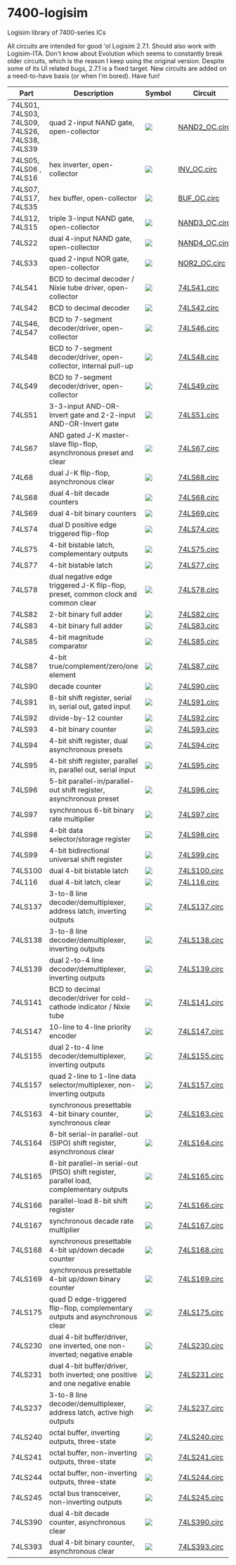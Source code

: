 # 7400-logisim
Logisim library of 7400-series ICs

All circuits are intended for good 'ol Logisim 2.7.1.
Should also work with Logisim-ITA.
Don't know about Evolution which seems to constantly break older circuits, which is the reason I keep using the original version.
Despite some of its UI related bugs, 2.7.1 is a fixed target.
New circuits are added on a need-to-have basis (or when I'm bored).
Have fun!

| Part | Description | Symbol | Circuit | Notes |
| --- | --- | --- | --- | --- |
| 74LS01, 74LS03, 74LS09, 74LS26, 74LS38, 74LS39 | quad 2-input NAND gate, open-collector | ![](png/nand2_oc.png) | [NAND2_OC.circ](circ/NAND_OC.circ) | |
| 74LS05, 74LS06 , 74LS16 | hex inverter, open-collector | ![](png/inv_oc.png) | [INV_OC.circ](circ/INV_OC.circ) | |
| 74LS07, 74LS17, 74LS35 | hex buffer, open-collector | ![](png/buf_oc.png) | [BUF_OC.circ](circ/BUF_OC.circ) | |
| 74LS12, 74LS15 | triple 3-input NAND gate, open-collector | ![](png/nand3_oc.png) | [NAND3_OC.circ](circ/NAND3_OC.circ) | |
| 74LS22 | dual 4-input NAND gate, open-collector | ![](png/nand4_oc.png) | [NAND4_OC.circ](circ/NAND4_OC.circ) | |
| 74LS33 | quad 2-input NOR gate, open-collector | ![](png/nor2_oc.png) | [NOR2_OC.circ](circ/NOR2_OC.circ) | |
| 74LS41 | BCD to decimal decoder / Nixie tube driver, open-collector | ![](png/74LS41.png) | [74LS41.circ](circ/74LS41.circ) | |
| 74LS42 | BCD to decimal decoder | ![](png/74LS42.png) | [74LS42.circ](circ/74LS42.circ) | |
| 74LS46, 74LS47 | BCD to 7-segment decoder/driver, open-collector | ![](png/74LS46.png) | [74LS46.circ](circ/74LS46.circ) | |
| 74LS48 | BCD to 7-segment decoder/driver, open-collector, internal pull-up | ![](png/74LS48.png) | [74LS48.circ](circ/74LS48.circ) | |
| 74LS49 | BCD to 7-segment decoder/driver, open-collector | ![](png/74LS49.png) | [74LS49.circ](circ/74LS49.circ) | |
| 74LS51 | 3-3-input AND-OR-Invert gate and 2-2-input AND-OR-Invert gate | ![](png/74LS51.png) | [74LS51.circ](circ/74LS51.circ) | |
| 74LS67 | AND gated J-K master-slave flip-flop, asynchronous preset and clear | ![](png/74LS67.png) | [74LS67.circ](circ/74LS67.circ) | |
| 74L68 | dual J-K flip-flop, asynchronous clear | ![](png/74L68.png) | [74LS68.circ](circ/74L68.circ) | |
| 74LS68 | dual 4-bit decade counters | ![](png/74LS68.png) | [74LS68.circ](circ/74LS68.circ) | |
| 74LS69 | dual 4-bit binary counters | ![](png/74LS69.png) | [74LS69.circ](circ/74LS69.circ) | |
| 74LS74 | dual D positive edge triggered flip-flop | ![](png/74LS74.png) | [74LS74.circ](circ/74LS74.circ) | |
| 74LS75 | 4-bit bistable latch, complementary outputs | ![](png/74LS75.png) | [74LS75.circ](circ/74LS75.circ) | |
| 74LS77 | 4-bit bistable latch | ![](png/74LS77.png) | [74LS77.circ](circ/74LS77.circ) | |
| 74LS78 | dual negative edge triggered J-K flip-flop, preset, common clock and common clear | ![](png/74LS78.png) | [74LS78.circ](circ/74LS78.circ) | |
| 74LS82 | 2-bit binary full adder | ![](png/74LS82.png) | [74LS82.circ](circ/74LS82.circ) | |
| 74LS83 | 4-bit binary full adder | ![](png/74LS83.png) | [74LS83.circ](circ/74LS83.circ) | |
| 74LS85 | 4-bit magnitude comparator | ![](png/74LS85.png) | [74LS85.circ](circ/74LS85.circ) | |
| 74LS87 | 4-bit true/complement/zero/one element | ![](png/74LS87.png) | [74LS87.circ](circ/74LS87.circ) | |
| 74LS90 | decade counter | ![](png/74LS90.png) | [74LS90.circ](circ/74LS90.circ) | |
| 74LS91 | 8-bit shift register, serial in, serial out, gated input | ![](png/74LS91.png) | [74LS91.circ](circ/74LS91.circ) | |
| 74LS92 | divide-by-12 counter | ![](png/74LS92.png) | [74LS92.circ](circ/74LS92.circ) | |
| 74LS93 | 4-bit binary counter | ![](png/74LS93.png) | [74LS93.circ](circ/74LS93.circ) | |
| 74LS94 | 4-bit shift register, dual asynchronous presets | ![](png/74LS94.png) | [74LS94.circ](circ/74LS94.circ) | |
| 74LS95 | 4-bit shift register, parallel in, parallel out, serial input | ![](png/74LS95.png) | [74LS95.circ](circ/74LS95.circ) | |
| 74LS96 | 5-bit parallel-in/parallel-out shift register, asynchronous preset | ![](png/74LS96.png) | [74LS96.circ](circ/74LS96.circ) | |
| 74LS97 | synchronous 6-bit binary rate multiplier | ![](png/74LS97.png) | [74LS97.circ](circ/74LS97.circ) | |
| 74LS98 | 4-bit data selector/storage register | ![](png/74LS98.png) | [74LS98.circ](circ/74LS98.circ) | |
| 74LS99 | 4-bit bidirectional universal shift register | ![](png/74LS99.png) | [74LS99.circ](circ/74LS99.circ) | |
| 74LS100 | dual 4-bit bistable latch | ![](png/74LS100.png) | [74LS100.circ](circ/74LS100.circ) | |
| 74L116 | dual 4-bit latch, clear | ![](png/74L116.png) | [74L116.circ](circ/74L116.circ) | |
| 74LS137 | 3-to-8 line decoder/demultiplexer, address latch, inverting outputs | ![](png/74LS137.png) | [74LS137.circ](circ/74LS137.circ) | |
| 74LS138 | 3-to-8 line decoder/demultiplexer, inverting outputs| ![](png/74LS138.png) | [74LS138.circ](circ/74LS138.circ) | |
| 74LS139 | dual 2-to-4 line decoder/demultiplexer, inverting outputs | ![](png/74LS139.png) | [74LS139.circ](circ/74LS139.circ) | |
| 74LS141 | BCD to decimal decoder/driver for cold-cathode indicator / Nixie tube | ![](png/74LS141.png)| [74LS141.circ](circ/74LS141.circ) | |
| 74LS147 | 10-line to 4-line priority encoder | ![](png/74LS147.png) | [74LS147.circ](circ/74LS147.circ) | |
| 74LS155 | dual 2-to-4 line decoder/demultiplexer, inverting outputs | ![](png/74LS155.png) | [74LS155.circ](circ/74LS155.circ) | |
| 74LS157 | quad 2-line to 1-line data selector/multiplexer, non-inverting outputs | ![](png/74LS157.png) | [74LS157.circ](circ/74LS157.circ) | |
| 74LS163 | synchronous presettable 4-bit binary counter, synchronous clear | ![](png/74LS163.png) | [74LS163.circ](circ/74LS163.circ) | |
| 74LS164 | 8-bit serial-in parallel-out (SIPO) shift register, asynchronous clear | ![](png/74LS164.png) | [74LS164.circ](circ/74LS164.circ) | |
| 74LS165 | 8-bit parallel-in serial-out (PISO) shift register, parallel load, complementary outputs | ![](png/74LS165.png) | [74LS165.circ](circ/74LS165.circ) | |
| 74LS166 | parallel-load 8-bit shift register | ![](png/74LS166.png) | [74LS166.circ](circ/74LS166.circ) | |
| 74LS167 | synchronous decade rate multiplier  | ![](png/74LS167.png) | [74LS167.circ](circ/74LS167.circ) | |
| 74LS168 | synchronous presettable 4-bit up/down decade counter | ![](png/74LS168.png) | [74LS168.circ](circ/74LS168.circ) | datasheet bug fixed |
| 74LS169 | synchronous presettable 4-bit up/down binary counter | ![](png/74LS169.png) | [74LS169.circ](circ/74LS169.circ) | |
| 74LS175 | quad D edge-triggered flip-flop, complementary outputs and asynchronous clear | ![](png/74LS175.png) | [74LS175.circ](circ/74LS175.circ) | |
| 74LS230 | dual 4-bit buffer/driver, one inverted, one non-inverted; negative enable | ![](png/74LS230.png) | [74LS230.circ](circ/74LS230.circ) | |
| 74LS231 | dual 4-bit buffer/driver, both inverted; one positive and one negative enable | ![](png/74LS231.png) | [74LS231.circ](circ/74LS231.circ) | |
| 74LS237 | 3-to-8 line decoder/demultiplexer, address latch, active high outputs | ![](png/74LS237.png) | [74LS237.circ](circ/74LS237.circ) | |
| 74LS240 | octal buffer, inverting outputs, three-state | ![](png/74LS240.png) | [74LS240.circ](circ/74LS240.circ) | |
| 74LS241 | octal buffer, non-inverting outputs, three-state | ![](png/74LS241.png) | [74LS241.circ](circ/74LS241.circ) | |
| 74LS244 | octal buffer, non-inverting outputs, three-state | ![](png/74LS244.png) | [74LS244.circ](circ/74LS244.circ) | |
| 74LS245 | octal bus transceiver, non-inverting outputs | ![](png/74LS245.png) | [74LS245.circ](circ/74LS245.circ) | |
| 74LS390 | dual 4-bit decade counter, asynchronous clear | ![](png/74LS390.png) | [74LS390.circ](circ/74LS390.circ) | |
| 74LS393 | dual 4-bit binary counter, asynchronous clear | ![](png/74LS393.png) | [74LS393.circ](circ/74LS393.circ) | |
